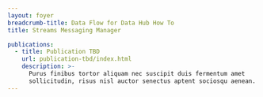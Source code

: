 ```yaml
---
layout: foyer
breadcrumb-title: Data Flow for Data Hub How To
title: Streams Messaging Manager

publications:
  - title: Publication TBD
    url: publication-tbd/index.html
    description: >-
      Purus finibus tortor aliquam nec suscipit duis fermentum amet
      sollicitudin, risus nisl auctor senectus aptent sociosqu aenean.
---
```


